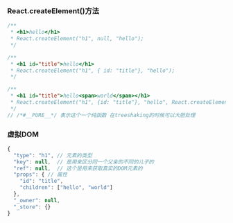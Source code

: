 ### React.createElement()方法
```javascript
/**
 * <h1>hello</h1>
 * React.createElement("h1", null, "hello");
 */
```
```javascript
/**
 * <h1 id="title">hello</h1>
 * React.createElement("h1", { id: "title"}, "hello");
 */
 ```

```javascript
/**
 * <h1 id="title">hello<span>world</span></h1>
 * React.createElement("h1", {id: "title"}, "hello", React.createElement("span", null, "world"));
 */
// /*#__PURE__*/ 表示这个一个纯函数 在treeshaking的时候可以大胆处理
```

### 虚拟DOM
```javascript
{
  "type": "h1", // 元素的类型
  "key": null,  // 是用来区分同一个父亲的不同的儿子的
  "ref": null,  // 这个是用来获取真实的DOM元素的
  "props": { // 属性
    "id": "title",
    "children": ["hello", "world"]
  },
  "_owner": null,
  "_store": {}
}
```